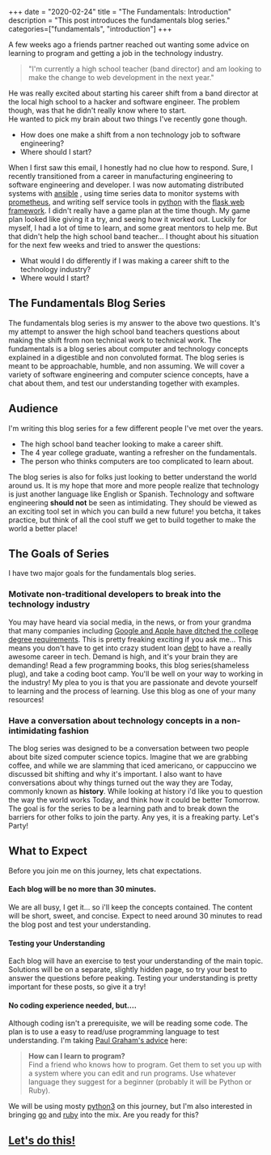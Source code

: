 +++
date = "2020-02-24"
title = "The Fundamentals: Introduction"
description = "This post introduces the fundamentals blog series."
categories=["fundamentals", "introduction"]
+++

A few weeks ago a friends partner reached out wanting some advice on learning to program and getting a job in the technology industry.

> "I'm currently a high school teacher (band director) and am looking to make the change to web development in the next year."

He was really excited about starting his career shift from a band director at the local high school to a hacker and software engineer.
The problem though, was that he didn't really know where to start.  
He wanted to pick my brain about two things I've recently gone though. 

 - How does one make a shift from a non technology job to software engineering?
 - Where should I start?

When I first saw this email, I honestly had no clue how to respond. 
Sure, I recently transitioned from a career in manufacturing engineering to software engineering and developer. 
I was now automating distributed systems with [ansible](https://en.wikipedia.org/wiki/Ansible_%28software%29) , using time series data to monitor systems with [prometheus](https://en.wikipedia.org/wiki/Prometheus_%28software%29), and writing self service tools in [python](https://en.wikipedia.org/wiki/Python_%28programming_language%29) with the [flask web framework](https://en.wikipedia.org/wiki/Flask_%28web_framework%29).
I didn't really have a game plan at the time though. 
My game plan looked like giving it a try, and seeing how it worked out.
Luckily for myself, I had a lot of time to learn, and some great mentors to help me. 
But that didn't help the high school band teacher...
I thought about his situation for the next few weeks and tried to answer the questions:

 - What would I do differently if I was making a career shift to the technology industry?
 - Where would I start?

## The Fundamentals Blog Series

The fundamentals blog series is my answer to the above two questions.
It's my attempt to answer the high school band teachers questions about making the shift from non technical work to technical work.
The fundamentals is a blog series about computer and technology concepts explained in a digestible and non convoluted format.
The blog series is meant to be approachable, humble, and non assuming.
We will cover a variety of software engineering and computer science concepts, have a chat about them, and test our understanding together with examples.

## Audience
I'm writing this blog series for a few different people I've met over the years.

- The high school band teacher looking to make a career shift.
- The 4 year college graduate, wanting a refresher on the fundamentals.
- The person who thinks computers are too complicated to learn about.

The blog series is also for folks just looking to better understand the world around us.
It is my hope that more and more people realize that technology is just another language like English or Spanish.
Technology and software engineering **should not** be seen as intimidating.
They should be viewed as an exciting tool set in which you can build a new future!
you betcha,  it takes practice, but think of all the cool stuff we get to build together to make the world a better place!

## The Goals of Series
I have two major goals for the fundamentals blog series.

### Motivate non-traditional developers to break into the technology industry
You may have heard via social media, in the news, or from your grandma that many companies including [Google and Apple have ditched the college degree requirements](https://www.cnbc.com/2018/08/16/15-companies-that-no-longer-require-employees-to-have-a-college-degree.html?__source=facebook%7Cmain).
This is pretty freaking exciting if you ask me...
This means you don't have to get into crazy student loan [debt](https://www.fool.com/student-loans/student-loan-debt-statistics/) to have a really awesome career in tech.
Demand is high, and it's your brain they are demanding!
Read a few programming books, this blog series(shameless plug), and take a coding boot camp.
You'll be well on your way to working in the industry! 
My plea to you is that you are passionate and devote yourself to learning and the process of learning. 
Use this blog as one of your many resources! 

### Have a conversation about technology concepts in a non-intimidating fashion

The blog series was designed to be a conversation between two people about bite sized computer science topics.
Imagine that we are grabbing coffee, and while we are slamming that iced americano, or cappuccino we discussed bit shifting and why it's important. 
I also want to have conversations about why things turned out the way they are Today, commonly known as **history**.
While looking at history i'd like you to question the way the world works Today, and think how it could be better Tomorrow.
The goal is for the series to be a learning path and to break down the barriers for other folks to join the party. 
Any yes, it is a freaking party. 
Let's Party! 

## What to Expect
Before you join me on this journey, lets chat expectations.

#### Each blog will be no more than 30 minutes.
We are all busy, I get it... so i'll keep the concepts contained.
The content will be  short, sweet, and concise. 
Expect to need around 30 minutes to read the blog post and test your understanding. 

#### Testing your Understanding
Each blog will have an exercise to test your understanding of the main topic. 
Solutions will be on a separate, slightly hidden page, so try your best to answer the questions before peaking. 
Testing your understanding is pretty important for these posts, so give it a try! 

#### No coding experience needed, but....
Although coding isn't a prerequisite, we will be reading some code.
The plan is to use a easy to read/use programming language to test understanding.
I'm taking [Paul Graham's advice](http://www.paulgraham.com/pfaq.html) here:

>**How can I learn to program?**    
Find a friend who knows how to program. Get them to set you up with a system where you can edit and run programs. Use whatever language they suggest for a beginner (probably it will be Python or Ruby).

We will be using mosty [python3](https://www.python.org/) on this journey, but I'm also interested in bringing [go](https://golang.org/) and [ruby](https://www.ruby-lang.org/en/) into the mix. 
Are you ready for this?

## [Let's do this!](https://nickherrig.com/categories/fundamentals/) 


